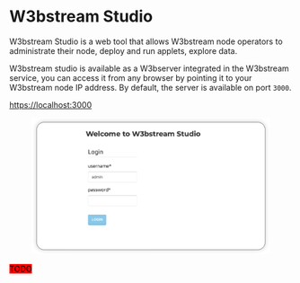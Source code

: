 # W3bstream Studio

W3bstream Studio is a web tool that allows W3bstream node operators to administrate their node, deploy and run applets, explore data.

W3bstream studio is available as a W3bserver integrated in the W3bstream service, you can access it from any browser by pointing it to your W3bstream node IP address. By default, the server is available on port `3000`.

[https://localhost:3000](https://app.gitbook.com/o/-MQ9LhchTp7\_QJr-AYG0/s/f2s3zCHPO4kfjqwDZ9Gw/)

<figure><img src="../.gitbook/assets/image (8) (1).png" alt=""><figcaption></figcaption></figure>

<mark style="background-color:red;">TODO</mark>
